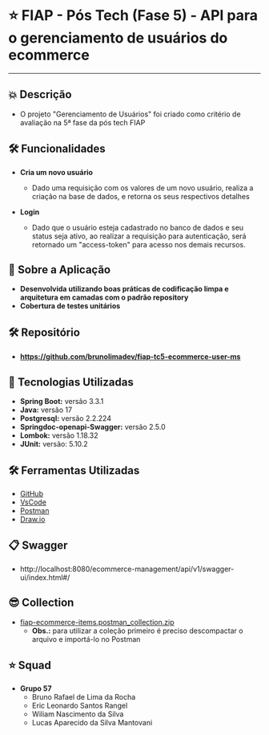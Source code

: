 # ⭐ FIAP - Pós Tech (Fase 5) - **API para o gerenciamento de usuários do ecommerce**

---

## 💥 Descrição
- O projeto "Gerenciamento de Usuários" foi criado como critério de avaliação na 5ª fase da pós tech FIAP

## 🛠️ Funcionalidades

- **Cria um novo usuário**
  - Dado uma requisição com os valores de um novo usuário, realiza a  criação na base de dados, e retorna os seus respectivos detalhes

- **Login**
    - Dado que o usuário esteja cadastrado no banco de dados e seu status seja ativo, ao realizar a requisição para autenticação, será retornado um "access-token" para acesso nos demais recursos.


## 🚀 Sobre a Aplicação
- **Desenvolvida utilizando boas práticas de codificação limpa e arquitetura em camadas com o padrão repository**
- **Cobertura de testes unitários**

## 🛠️ Repositório
- #### https://github.com/brunolimadev/fiap-tc5-ecommerce-user-ms

## 🚀 Tecnologias Utilizadas
- **Spring Boot:** versão 3.3.1
- **Java:** versão 17
- **Postgresql:** versão 2.2.224
- **Springdoc-openapi-Swagger:** versão 2.5.0
- **Lombok:**  versão 1.18.32
- **JUnit:** versão: 5.10.2

## 🛠️ Ferramentas Utilizadas
- [GitHub](https://github.com/)
- [VsCode](https://www.vscode.com/)
- [Postman](https://www.postman.com/)
- [Draw.io](https://app.diagrams.net/)

## 📋 Swagger
- http://localhost:8080/ecommerce-management/api/v1/swagger-ui/index.html#/

## 😎 Collection
- [fiap-ecommerce-items.postman_collection.zip](https://github.com/brunolimadev/fiap-tc5-ecommerce-item-ms/blob/develop/api-test-files/fiap-ecommerce-items.postman_collection.zip?raw=true)
  - **Obs.:** para utilizar a coleção primeiro é preciso descompactar o arquivo e importá-lo no Postman

## ⭐ Squad
- **Grupo 57**
  - Bruno Rafael de Lima da Rocha
  - Eric Leonardo Santos Rangel
  - Wiliam Nascimento da Silva
  - Lucas Aparecido da Silva Mantovani